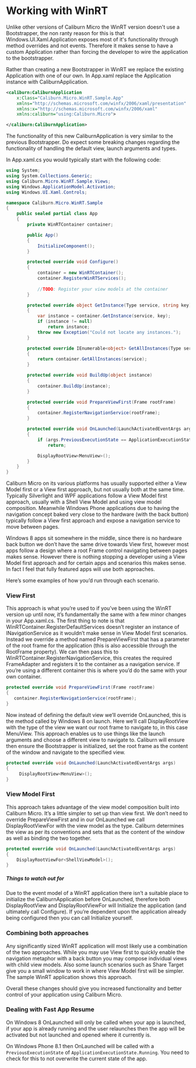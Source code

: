 # Working with WinRT

Unlike other versions of Caliburn Micro the WinRT version doesn't use a Bootstrapper, the non ranty reason for this is that Windows.UI.Xaml.Application exposes most of it's functionality through method overrides and not events. Therefore it makes sense to have a custom Application rather than forcing the developer to wire the application to the bootstrapper.

Rather than creating a new Bootstrapper in WinRT we replace the existing Application with one of our own. In App.xaml replace the Application instance with CaliburnApplication.

``` xml
<caliburn:CaliburnApplication
    x:Class="Caliburn.Micro.WinRT.Sample.App"
    xmlns="http://schemas.microsoft.com/winfx/2006/xaml/presentation"
    xmlns:x="http://schemas.microsoft.com/winfx/2006/xaml"
    xmlns:caliburn="using:Caliburn.Micro">

</caliburn:CaliburnApplication>
```

The functionality of this new CaliburnApplication is very similar to the previous Bootstrapper. Do expect some breaking changes regarding the functionality of handling the default view, launch arguments and types.

In App.xaml.cs you would typically start with the following code:

``` csharp
using System;
using System.Collections.Generic;
using Caliburn.Micro.WinRT.Sample.Views;
using Windows.ApplicationModel.Activation;
using Windows.UI.Xaml.Controls;

namespace Caliburn.Micro.WinRT.Sample
{
    public sealed partial class App
    {
        private WinRTContainer container;

        public App()
        {
            InitializeComponent();
        }

        protected override void Configure()
        {
            container = new WinRTContainer();
            container.RegisterWinRTServices();
            
            //TODO: Register your view models at the container
        }

        protected override object GetInstance(Type service, string key)
        {
            var instance = container.GetInstance(service, key);
            if (instance != null)
                return instance;
            throw new Exception("Could not locate any instances.");
        }

        protected override IEnumerable<object> GetAllInstances(Type service)
        {
            return container.GetAllInstances(service);
        }

        protected override void BuildUp(object instance)
        {
            container.BuildUp(instance);
        }

        protected override void PrepareViewFirst(Frame rootFrame)
        {
            container.RegisterNavigationService(rootFrame);
        }

        protected override void OnLaunched(LaunchActivatedEventArgs args)
        {
 			if (args.PreviousExecutionState == ApplicationExecutionState.Running)
                return;

            DisplayRootView<MenuView>();
        }
    }
}
```

Caliburn Micro on its various platforms has usually supported either a View Model first or a View first approach, but not usually both at the same time. Typically Silverlight and WPF applications follow a View Model first approach, usually with a Shell View Model and using view model composition. Meanwhile Windows Phone applications due to having the navigation concept baked very close to the hardware (with the back button) typically follow a View first approach and expose a navigation service to move between pages.

Windows 8 apps sit somewhere in the middle, since there is no hardware back button we don’t have the same drive towards View first, however most apps follow a design where a root Frame control navigating between pages makes sense. However there is nothing stopping a developer using a View Model first approach and for certain apps and scenarios this makes sense. In fact I feel that fully featured apps will use both approaches.

Here’s some examples of how you’d run through each scenario.

### View First

This approach is what you’re used to if you’ve been using the WinRT version up until now, it’s fundamentally the same with a few minor changes in your App.xaml.cs. The first thing to note is that WinRTContainer.RegisterDefaultServices doesn’t register an instance of INavigationService as it wouldn’t make sense in View Model first scenarios. Instead we override a method named PrepareViewFirst that has a parameter of the root frame for the application (this is also accessible through the RootFrame property). We can then pass this to WinRTContainer.RegisterNavigationService, this creates the required FrameAdapter and registers it to the container as a navigation service. If you’re using a different container this is where you’d do the same with your own container.

``` csharp
protected override void PrepareViewFirst(Frame rootFrame)
{
   container.RegisterNavigationService(rootFrame);
}
```

Now instead of defining the default view we’ll override OnLaunched, this is the method called by Windows 8 on launch. Here we’ll call DisplayRootView with the type of the view we want our root frame to navigate to, in this case MenuView. This approach enables us to use things like the launch arguments and choose a different view to navigate to. Caliburn will ensure then ensure the Bootstrapper is initialized, set the root frame as the content of the window and navigate to the specified view.

``` csharp
protected override void OnLaunched(LaunchActivatedEventArgs args)
{
     DisplayRootView<MenuView>();
}
```

### View Model First

This approach takes advantage of the view model composition built into Caliburn Micro. It’s a little simpler to set up than view first. We don’t need to override PrepareViewFirst and in our OnLaunched we call DisplayRootViewFor with the view model as the type. Caliburn determines the view as per its conventions and sets that as the content of the window as well as binding the two together.

``` csharp
protected override void OnLaunched(LaunchActivatedEventArgs args)
{
    DisplayRootViewFor<ShellViewModel>();
}
```

##### Things to watch out for

Due to the event model of a WinRT application there isn’t a suitable place to initialize the CaliburnApplication before OnLaunched, therefore both DisplayRootView and DisplayRootViewFor will Initialize the application (and ultimately call Configure). If you’re dependent upon the application already being configured then you can call Initialize yourself.

### Combining both approaches

Any significantly sized WinRT application will most likely use a combination of the two approaches. While you may use View first to quickly enable the navigation metaphor with a back button you may compose individual views with child view models. Also some launch scenarios such as Share Target give you a small window to work in where View Model first will be simpler. The sample WinRT application shows this approach.

Overall these changes should give you increased functionality and better control of your application using Caliburn Micro.


### Dealing with Fast App Resume

On Windows 8 OnLaunched will only be called when your app is launched, if your app is already running and the user relaunches then the app will be activated but not launched and opened where it currently is.

On Windows Phone 8.1 then OnLaunched will be called with a `PreviousExecutionState` of `ApplicationExecutionState.Running`. You need to check for this to not overwrite the current state of the app.